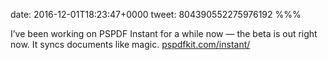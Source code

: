 date: 2016-12-01T18:23:47+0000
tweet: 804390552275976192
%%%

I’ve been working on PSPDF Instant for a while now — the beta is out right now. It syncs documents like magic. [pspdfkit.com/instant/](https://pspdfkit.com/instant/)
